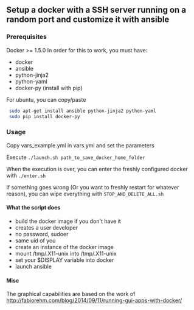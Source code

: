 ## Setup a docker with a SSH server running on a random port and customize it with ansible

### Prerequisites
Docker >= 1.5.0
In order for this to work, you must have:
* docker
* ansible
* python-jinja2
* python-yaml
* docker-py (install with pip)

For ubuntu, you can copy/paste
```bash
 sudo apt-get install ansible python-jinja2 python-yaml
 sudo pip install docker-py
```

### Usage
Copy vars_example.yml in vars.yml and set the parameters

Execute `./launch.sh path_to_save_docker_home_folder`

When the execution is over, you can enter the freshly configured docker with `./enter.sh`

If something goes wrong (Or you want to freshly restart for whatever reason), you can wipe everything with `STOP_AND_DELETE_ALL.sh`

#### What the script does

* build the docker image if you don't have it
 * creates a user developer
  * no password, sudoer
  * same uid of you
* create an instance of the docker image
 * mount /tmp/.X11-unix into /tmp/.X11-unix
 * set your $DISPLAY variable into docker
* launch ansible

#### Misc

The graphical capabilities are based on the work of http://fabiorehm.com/blog/2014/09/11/running-gui-apps-with-docker/
